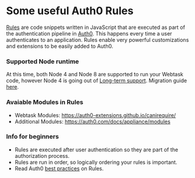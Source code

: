 # Some useful Auth0 Rules
[Rules](https://auth0.com/docs/rules) are code snippets written in JavaScript that are executed as part of the authentication pipeline in [Auth0](https://www.auth0.com/). This happens every time a user authenticates to an application. Rules enable very powerful customizations and extensions to be easily added to Auth0.

### Supported Node runtime
At this time, both Node 4 and Node 8 are supported to run your Webtask code, however Node 4 is going out of [Long-term support](https://github.com/nodejs/Release#release-schedule). Migration guide [here](https://auth0.com/docs/migrations/guides/extensibility-node8).

### Avaiable Modules in Rules
* Webtask Modules: https://auth0-extensions.github.io/canirequire/
* Additional Modules: https://auth0.com/docs/appliance/modules

### Info for beginners
* Rules are executed after user authentication so they are part of the authorization process.
* Rules are run in order, so logically ordering your rules is important.
* Read Auth0 [best practices](https://auth0.com/docs/best-practices/rules) on Rules.

